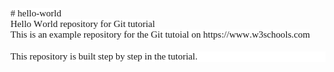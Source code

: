 <!DOCTYPE html PUBLIC "-//W3C//DTD HTML 4.01//EN" "http://www.w3.org/TR/html4/strict.dtd">
<html>
<head>
  <meta http-equiv="Content-Type" content="text/html; charset=utf-8">
  <meta http-equiv="Content-Style-Type" content="text/css">
  <title></title>
  <meta name="Generator" content="Cocoa HTML Writer">
  <meta name="CocoaVersion" content="2487.4">
  <style type="text/css">
    p.p1 {margin: 0.0px 0.0px 0.0px 0.0px; font: 15.0px Menlo; -webkit-text-stroke: #000000}
    p.p2 {margin: 0.0px 0.0px 0.0px 0.0px; font: 15.0px Menlo; -webkit-text-stroke: #000000; min-height: 18.0px}
    p.p3 {margin: 0.0px 0.0px 0.0px 0.0px; font: 15.0px Menlo; -webkit-text-stroke: #000000; background-color: #ffffff}
    span.s1 {font-kerning: none; background-color: #ffffff}
    span.s2 {font-kerning: none}
  </style>
</head>
<body>
<p class="p1"><span class="s1"># hello-world</span></p>
<p class="p1"><span class="s1">Hello World repository for Git tutorial</span></p>
<p class="p1"><span class="s1">This is an example repository for the Git tutoial on https://www.w3schools.com</span></p>
<p class="p2"><span class="s2"></span><br></p>
<p class="p3"><span class="s2">This repository is built step by step in the tutorial.</span></p>
</body>
</html>
